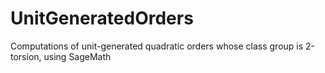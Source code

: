 # UnitGeneratedOrders
Computations of unit-generated quadratic orders whose class group is 2-torsion, using SageMath
